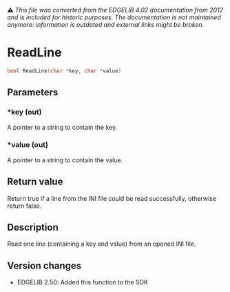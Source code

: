 :warning: _This file was converted from the EDGELIB 4.02 documentation from 2012 and is included for historic purposes. The documentation is not maintained anymore: information is outdated and external links might be broken._

# ReadLine


```c++
bool ReadLine(char *key, char *value)
```

## Parameters
### *key (out)
A pointer to a string to contain the key.

### *value (out)
A pointer to a string to contain the value.

## Return value
Return true if a line from the INI file could be read successfully, otherwise return false.

## Description
Read one line (containing a key and value) from an opened INI file.

## Version changes
- EDGELIB 2.50: Added this function to the SDK

